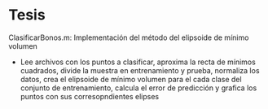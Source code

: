 # Tesis

ClasificarBonos.m: Implementación del método del elipsoide de mínimo volumen
 - Lee archivos con los puntos a clasificar, aproxima la recta de mínimos cuadrados, divide la muestra en entrenamiento y prueba, normaliza los datos, crea el elipsoide de mínimo volumen para el cada clase del conjunto de entrenamiento, calcula el error de predicción y grafica los puntos con sus corresopndientes elipses
